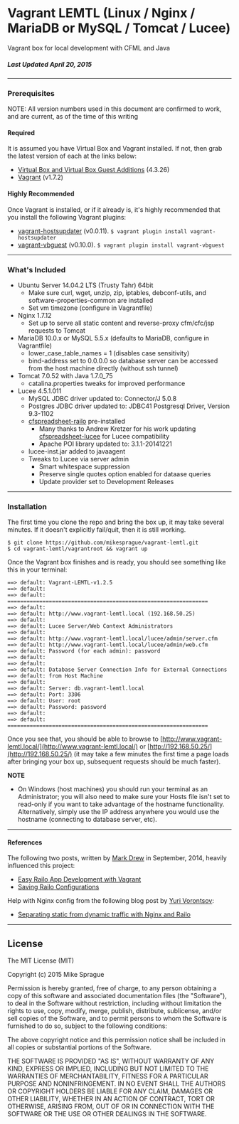 # Vagrant LEMTL (Linux / Nginx / MariaDB or MySQL / Tomcat / Lucee) #
Vagrant box for local development with CFML and Java

##### Last Updated April 20, 2015 #####
---

### Prerequisites ###
NOTE: All version numbers used in this document are confirmed to work, and are current, as of the time of this writing

#### Required ####
It is assumed you have Virtual Box and Vagrant installed. If not, then grab the latest version of each at the links below:
* [Virtual Box and Virtual Box Guest Additions](https://www.virtualbox.org/wiki/Downloads) (4.3.26)
* [Vagrant](https://www.vagrantup.com/downloads.html) (v1.7.2)

#### Highly Recommended ####
Once Vagrant is installed, or if it already is, it's highly recommended that you install the following Vagrant plugins:
* [vagrant-hostsupdater](https://github.com/cogitatio/vagrant-hostsupdater) (v0.0.11).
```$ vagrant plugin install vagrant-hostsupdater```
* [vagrant-vbguest](https://github.com/dotless-de/vagrant-vbguest) (v0.10.0).
```$ vagrant plugin install vagrant-vbguest```

---

### What's Included ###
* Ubuntu Server 14.04.2 LTS (Trusty Tahr) 64bit
	* Make sure curl, wget, unzip, zip, iptables, debconf-utils, and software-properties-common are installed
	* Set vm timezone (configure in Vagrantfile)
* Nginx 1.7.12
	* Set up to serve all static content and reverse-proxy cfm/cfc/jsp requests to Tomcat
* MariaDB 10.0.x or MySQL 5.5.x (defaults to MariaDB, configure in Vagrantfile)
	* lower_case_table_names = 1 (disables case sensitivity)
	* bind-address set to 0.0.0.0 so database server can be accessed from the host machine directly (without ssh tunnel)
* Tomcat 7.0.52 with Java 1.7.0_75
	* catalina.properties tweaks for improved performance
* Lucee 4.5.1.011
	* MySQL JDBC driver updated to: Connector/J 5.0.8
	* Postgres JDBC driver updated to: JDBC41 Postgresql Driver, Version 9.3-1102
	* [cfspreadsheet-railo](https://github.com/teamcfadvance/cfspreadsheet-railo) pre-installed
		* Many thanks to Andrew Kretzer for his work updating [cfspreadsheet-lucee](https://github.com/Leftbower/cfspreadsheet-lucee) for Lucee compatibility
		* Apache POI library updated to: 3.1.1-20141221
	* lucee-inst.jar added to javaagent
	* Tweaks to Lucee via server admin
		* Smart whitespace suppression
		* Preserve single quotes option enabled for dataase queries
		* Update provider set to Development Releases

---

### Installation ###
The first time you clone the repo and bring the box up, it may take several minutes. If it doesn't explicitly fail/quit, then it is still working.
```
$ git clone https://github.com/mikesprague/vagrant-lemtl.git
$ cd vagrant-lemtl/vagrantroot && vagrant up
```

Once the Vagrant box finishes and is ready, you should see something like this in your terminal:
```
==> default: Vagrant-LEMTL-v1.2.5
==> default:
==> default: ===============================================================
==> default:
==> default: http://www.vagrant-lemtl.local (192.168.50.25)
==> default:
==> default: Lucee Server/Web Context Administrators
==> default:
==> default: http://www.vagrant-lemtl.local/lucee/admin/server.cfm
==> default: http://www.vagrant-lemtl.local/lucee/admin/web.cfm
==> default: Password (for each admin): password
==> default:
==> default:
==> default: Database Server Connection Info for External Connections
==> default: from Host Machine
==> default:
==> default: Server: db.vagrant-lemtl.local
==> default: Port: 3306
==> default: User: root
==> default: Password: password
==> default:
==> default: ===============================================================
```
Once you see that, you should be able to browse to [http://www.vagrant-lemtl.local/](http://www.vagrant-lemtl.local/)
or [http://192.168.50.25/](http://192.168.50.25/)
(it may take a few minutes the first time a page loads after bringing your box up, subsequent requests should be much faster).

**NOTE**
* On Windows (host machines) you should run your terminal as an Administrator; you will also need to make sure your Hosts file isn't set to read-only if you want to take advantage of the hostname functionality. Alternatively, simply use the IP address anywhere you would use the hostname (connecting to database server, etc).

---

#### References ####
The following two posts, written by [Mark Drew](http://www.markdrew.co.uk/blog/) in September, 2014, heavily influenced this project:
* [Easy Railo App Development with Vagrant](http://blog.cmdbase.io/easy-railo-development-with-vagrant/)
* [Saving Railo Configurations](http://blog.cmdbase.io/saving-railo-configurations/)


Help with Nginx config from the following blog post by [Yuri Vorontsov](http://www.silverink.nl/):
* [Separating static from dynamic traffic with Nginx and Railo](http://www.silverink.nl/splitting-static-dynamic-traffic-nginx-railo/)

---

## License ##
The MIT License (MIT)

Copyright (c) 2015 Mike Sprague

Permission is hereby granted, free of charge, to any person obtaining a copy
of this software and associated documentation files (the "Software"), to deal
in the Software without restriction, including without limitation the rights
to use, copy, modify, merge, publish, distribute, sublicense, and/or sell
copies of the Software, and to permit persons to whom the Software is
furnished to do so, subject to the following conditions:

The above copyright notice and this permission notice shall be included in all
copies or substantial portions of the Software.

THE SOFTWARE IS PROVIDED "AS IS", WITHOUT WARRANTY OF ANY KIND, EXPRESS OR
IMPLIED, INCLUDING BUT NOT LIMITED TO THE WARRANTIES OF MERCHANTABILITY,
FITNESS FOR A PARTICULAR PURPOSE AND NONINFRINGEMENT. IN NO EVENT SHALL THE
AUTHORS OR COPYRIGHT HOLDERS BE LIABLE FOR ANY CLAIM, DAMAGES OR OTHER
LIABILITY, WHETHER IN AN ACTION OF CONTRACT, TORT OR OTHERWISE, ARISING FROM,
OUT OF OR IN CONNECTION WITH THE SOFTWARE OR THE USE OR OTHER DEALINGS IN THE
SOFTWARE.
